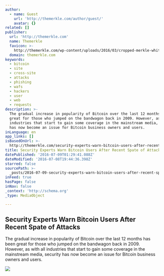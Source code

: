 ```yaml
---
author:
  - name: Guest
    url: 'http://themerkle.com/author/guest/'
    avatar: {}
related: []
publisher:
  url: 'http://themerkle.com'
  name: Themerkle
  favicon: >-
    http://themerkle.com/wp-content/uploads/2016/03/cropped-merkle-white-1-192x192.png
  domain: themerkle.com
keywords:
  - bitcoin
  - site
  - cross-site
  - attacks
  - phishing
  - wafs
  - hackers
  - user
  - web
  - requests
description: >-
  The gradual increase in popularity of Bitcoin over the last 12 months has been
  great for those who jumped on the bandwagon back in 2009. However, as with all
  industries that start to gain some coverage in the mainstream media, security
  has now become an issue for Bitcoin business owners and users.
inLanguage: en
app_links: []
isBasedOnUrl: >-
  http://themerkle.com/security-experts-warn-bitcoin-users-after-recent-spate-of-attacks/
title: Security Experts Warn Bitcoin Users After Recent Spate of Attacks
datePublished: '2016-07-09T01:29:41.088Z'
dateModified: '2016-07-08T19:44:36.398Z'
starred: false
sourcePath: >-
  _posts/2016-07-09-security-experts-warn-bitcoin-users-after-recent-spate-of-at.md
inFeed: true
hasPage: false
inNav: false
_context: 'http://schema.org'
_type: MediaObject

---
```

<article style=""><h1>Security Experts Warn Bitcoin Users After Recent Spate of Attacks</h1><p>The gradual increase in popularity of Bitcoin over the last 12 months has been great for those who jumped on the bandwagon back in 2009. However, as with all industries that start to gain some coverage in the mainstream media, security has now become an issue for Bitcoin business owners and users.</p><img src="https://farm6.staticflickr.com/5319/5914558006_56e0af3592_z.jpg" /></article>